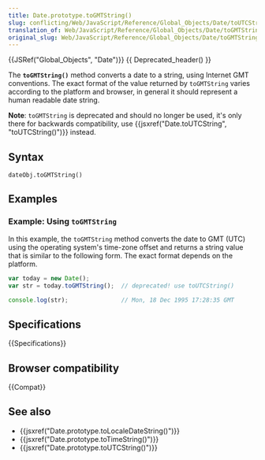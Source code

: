 ```yaml
---
title: Date.prototype.toGMTString()
slug: conflicting/Web/JavaScript/Reference/Global_Objects/Date/toUTCString
translation_of: Web/JavaScript/Reference/Global_Objects/Date/toGMTString
original_slug: Web/JavaScript/Reference/Global_Objects/Date/toGMTString
---
```


{{JSRef("Global_Objects", "Date")}} {{ Deprecated_header() }}

The **`toGMTString()`** method converts a date to a string, using Internet GMT conventions. The exact format of the value returned by `toGMTString` varies according to the platform and browser, in general it should represent a human readable date string.

**Note**: `toGMTString` is deprecated and should no longer be used, it's only there for backwards compatibility, use {{jsxref("Date.toUTCString", "toUTCString()")}} instead.

## Syntax

```plain
dateObj.toGMTString()
```

## Examples

### Example: Using `toGMTString`

In this example, the `toGMTString` method converts the date to GMT (UTC) using the operating system's time-zone offset and returns a string value that is similar to the following form. The exact format depends on the platform.

```js
var today = new Date();
var str = today.toGMTString();  // deprecated! use toUTCString()

console.log(str);               // Mon, 18 Dec 1995 17:28:35 GMT
```

## Specifications

{{Specifications}}

## Browser compatibility

{{Compat}}

## See also

- {{jsxref("Date.prototype.toLocaleDateString()")}}
- {{jsxref("Date.prototype.toTimeString()")}}
- {{jsxref("Date.prototype.toUTCString()")}}
